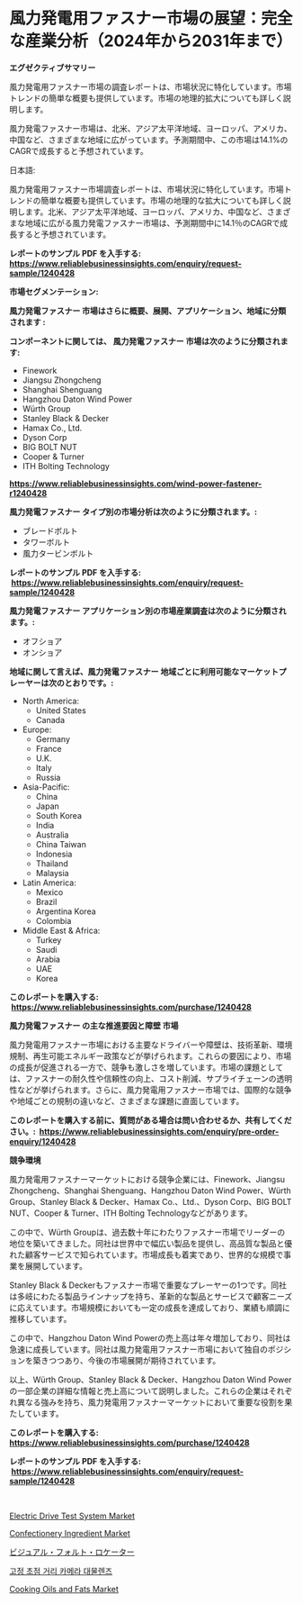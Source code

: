 <p><h1>風力発電用ファスナー市場の展望：完全な産業分析（2024年から2031年まで）</h1></p><p><strong>エグゼクティブサマリー</strong></p>
<p><p>風力発電用ファスナー市場の調査レポートは、市場状況に特化しています。市場トレンドの簡単な概要も提供しています。市場の地理的拡大についても詳しく説明します。</p><p>風力発電ファスナー市場は、北米、アジア太平洋地域、ヨーロッパ、アメリカ、中国など、さまざまな地域に広がっています。予測期間中、この市場は14.1%のCAGRで成長すると予想されています。</p><p>日本語:</p><p>風力発電用ファスナー市場調査レポートは、市場状況に特化しています。市場トレンドの簡単な概要も提供しています。市場の地理的な拡大についても詳しく説明します。北米、アジア太平洋地域、ヨーロッパ、アメリカ、中国など、さまざまな地域に広がる風力発電ファスナー市場は、予測期間中に14.1％のCAGRで成長すると予想されています。</p></p>
<p><strong>レポートのサンプル PDF を入手する: <a href="https://www.reliablebusinessinsights.com/enquiry/request-sample/1240428">https://www.reliablebusinessinsights.com/enquiry/request-sample/1240428</a></strong></p>
<p><strong>市場セグメンテーション:</strong></p>
<p><strong> 風力発電ファスナー 市場はさらに概要、展開、アプリケーション、地域に分類されます :</strong></p>
<p><strong>コンポーネントに関しては、 風力発電ファスナー 市場は次のように分類されます: &nbsp;</strong></p>
<p><ul><li>Finework</li><li>Jiangsu Zhongcheng</li><li>Shanghai Shenguang</li><li>Hangzhou Daton Wind Power</li><li>Würth Group</li><li>Stanley Black & Decker</li><li>Hamax Co., Ltd.</li><li>Dyson Corp</li><li>BIG BOLT NUT</li><li>Cooper & Turner</li><li>ITH Bolting Technology</li></ul></p>
<p><strong><a href="https://www.reliablebusinessinsights.com/wind-power-fastener-r1240428">https://www.reliablebusinessinsights.com/wind-power-fastener-r1240428</a></strong></p>
<p><strong> 風力発電ファスナー タイプ別の市場分析は次のように分類されます。:</strong></p>
<p><ul><li>ブレードボルト</li><li>タワーボルト</li><li>風力タービンボルト</li></ul></p>
<p><strong>レポートのサンプル PDF を入手する: &nbsp;<a href="https://www.reliablebusinessinsights.com/enquiry/request-sample/1240428">https://www.reliablebusinessinsights.com/enquiry/request-sample/1240428</a></strong></p>
<p><strong> 風力発電ファスナー アプリケーション別の市場産業調査は次のように分類されます。:</strong></p>
<p><ul><li>オフショア</li><li>オンショア</li></ul></p>
<p><strong>地域に関して言えば、風力発電ファスナー 地域ごとに利用可能なマーケットプレーヤーは次のとおりです。:</strong></p>
<p><ul>
    <li>
        North America:
        <ul>
            <li>United States</li>
            <li>Canada</li>
        </ul>
    </li>
    <li>
        Europe:
        <ul>
            <li>Germany</li>
            <li>France</li>
            <li>U.K.</li>
            <li>Italy</li>
            <li>Russia</li>
        </ul>
    </li>
    <li>
        Asia-Pacific:
        <ul>
            <li>China</li>
            <li>Japan</li>
            <li>South Korea</li>
            <li>India</li>
            <li>Australia</li>
            <li>China Taiwan</li>
            <li>Indonesia</li>
            <li>Thailand</li>
            <li>Malaysia</li>
        </ul>
    </li>
    <li>
        Latin America:
        <ul>
            <li>Mexico</li>
            <li>Brazil</li>
            <li>Argentina Korea</li>
            <li>Colombia</li>
        </ul>
    </li>
    <li>
        Middle East & Africa:
        <ul>
            <li>Turkey</li>
            <li>Saudi</li>
            <li>Arabia</li>
            <li>UAE</li>
            <li>Korea</li>
        </ul>
    </li>
    </ul></p>
<p><strong>このレポートを購入する: &nbsp;<a href="https://www.reliablebusinessinsights.com/purchase/1240428">https://www.reliablebusinessinsights.com/purchase/1240428</a></strong></p>
<p><strong>風力発電ファスナー の主な推進要因と障壁 市場</strong></p>
<p><p>風力発電用ファスナー市場における主要なドライバーや障壁は、技術革新、環境規制、再生可能エネルギー政策などが挙げられます。これらの要因により、市場の成長が促進される一方で、競争も激しさを増しています。市場の課題としては、ファスナーの耐久性や信頼性の向上、コスト削減、サプライチェーンの透明性などが挙げられます。さらに、風力発電用ファスナー市場では、国際的な競争や地域ごとの規制の違いなど、さまざまな課題に直面しています。</p></p>
<p><strong>このレポートを購入する前に、質問がある場合は問い合わせるか、共有してください。:&nbsp; <a href="https://www.reliablebusinessinsights.com/enquiry/pre-order-enquiry/1240428">https://www.reliablebusinessinsights.com/enquiry/pre-order-enquiry/1240428</a></strong></p>
<p><strong>競争環境</strong></p>
<p><p>風力発電用ファスナーマーケットにおける競争企業には、Finework、Jiangsu Zhongcheng、Shanghai Shenguang、Hangzhou Daton Wind Power、Würth Group、Stanley Black & Decker、Hamax Co.、Ltd.、Dyson Corp、BIG BOLT NUT、Cooper & Turner、ITH Bolting Technologyなどがあります。</p><p>この中で、Würth Groupは、過去数十年にわたりファスナー市場でリーダーの地位を築いてきました。同社は世界中で幅広い製品を提供し、高品質な製品と優れた顧客サービスで知られています。市場成長も着実であり、世界的な規模で事業を展開しています。</p><p>Stanley Black & Deckerもファスナー市場で重要なプレーヤーの1つです。同社は多岐にわたる製品ラインナップを持ち、革新的な製品とサービスで顧客ニーズに応えています。市場規模においても一定の成長を達成しており、業績も順調に推移しています。</p><p>この中で、Hangzhou Daton Wind Powerの売上高は年々増加しており、同社は急速に成長しています。同社は風力発電用ファスナー市場において独自のポジションを築きつつあり、今後の市場展開が期待されています。</p><p>以上、Würth Group、Stanley Black & Decker、Hangzhou Daton Wind Powerの一部企業の詳細な情報と売上高について説明しました。これらの企業はそれぞれ異なる強みを持ち、風力発電用ファスナーマーケットにおいて重要な役割を果たしています。</p></p>
<p><strong>このレポートを購入する: &nbsp; <a href="https://www.reliablebusinessinsights.com/purchase/1240428">https://www.reliablebusinessinsights.com/purchase/1240428</a></strong></p>
<p><strong>レポートのサンプル PDF を入手する: &nbsp;<a href="https://www.reliablebusinessinsights.com/enquiry/request-sample/1240428">https://www.reliablebusinessinsights.com/enquiry/request-sample/1240428</a></strong><strong></strong></p>
<p>&nbsp;</p>
<p><p><a href="https://github.com/ruddyyedelwadw/Market-Research-Report-List-2/blob/main/electric-drive-test-system-market.md">Electric Drive Test System Market</a></p><p><a href="https://issuu.com/reportprime-2/docs/confectionery-ingredient-market-size-2030.pptx">Confectionery Ingredient Market</a></p><p><a href="https://github.com/AbigaleHuel/Market-Research-Report-List-1/blob/main/4016614122875.md">ビジュアル・フォルト・ロケーター</a></p><p><a href="https://github.com/AlbertotDouglas44367/Market-Research-Report-List-2/blob/main/1541957108636.md">고정 초점 거리 카메라 대물렌즈</a></p><p><a href="https://issuu.com/reportprime-2/docs/cooking-oils-and-fats-market-size-2030.pptx">Cooking Oils and Fats Market</a></p></p>